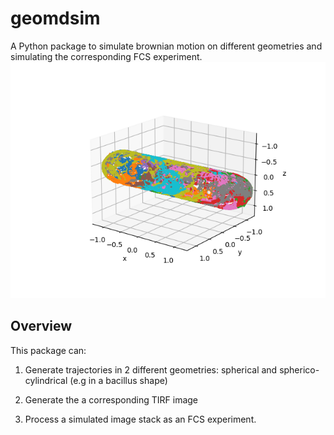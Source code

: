 # geomdsim
A Python package to simulate brownian motion on different geometries and simulating the corresponding FCS experiment.
![trajectories simulated on a bacillus-shaped surface](https://github.com/aurelien-barbotin/geomdsim/blob/main/images/example_simulation_bacillus.png)
## Overview
This package can:
1. Generate trajectories in 2 different geometries: spherical and spherico-cylindrical (e.g in a bacillus shape)

2. Generate the a corresponding TIRF image

3. Process a simulated image stack as an FCS experiment.